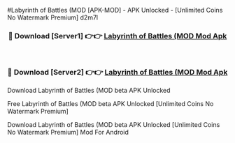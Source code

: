 #Labyrinth of Battles (MOD [APK-MOD] - APK Unlocked - [Unlimited Coins No Watermark Premium] d2m7l



<div align="center">

<h3>🔴 Download [Server1] 👉👉 <a href="https://momento.my/?title=Labyrinth_of_Battles_(MOD">Labyrinth of Battles (MOD Mod Apk</a></h3><br>

<h3>🔴 Download [Server2] 👉👉 <a href="https://momento.my/?title=Labyrinth_of_Battles_(MOD">Labyrinth of Battles (MOD Mod Apk</a></h3>
</div>



Download Labyrinth of Battles (MOD beta APK Unlocked

Free Labyrinth of Battles (MOD beta APK Unlocked [Unlimited Coins No Watermark Premium]

Download Labyrinth of Battles (MOD beta APK Unlocked [Unlimited Coins No Watermark Premium] Mod For Android
